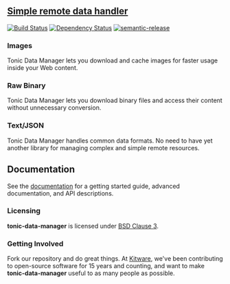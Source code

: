## [Simple remote data handler](http://kitware.github.io/tonic-data-manager/)

[![Build Status](https://travis-ci.org/Kitware/tonic-data-manager.svg)](https://travis-ci.org/Kitware/tonic-data-manager)
[![Dependency Status](https://david-dm.org/kitware/tonic-data-manager.svg)](https://david-dm.org/kitware/tonic-data-manager)
[![semantic-release](https://img.shields.io/badge/%20%20%F0%9F%93%A6%F0%9F%9A%80-semantic--release-e10079.svg)](https://github.com/semantic-release/semantic-release)

### Images

Tonic Data Manager lets you download and cache images for faster usage inside your Web content.

### Raw Binary

Tonic Data Manager lets you download binary files and access their content without unnecessary conversion.

### Text/JSON

Tonic Data Manager handles common data formats. No need to have yet another library for managing complex and simple remote resources.

## Documentation

See the [documentation](https://kitware.github.io/tonic-data-manager) for a
getting started guide, advanced documentation, and API descriptions.

### Licensing

**tonic-data-manager** is licensed under [BSD Clause 3](LICENSE).

### Getting Involved

Fork our repository and do great things. At [Kitware](http://www.kitware.com),
we've been contributing to open-source software for 15 years and counting, and
want to make **tonic-data-manager** useful to as many people as possible.
